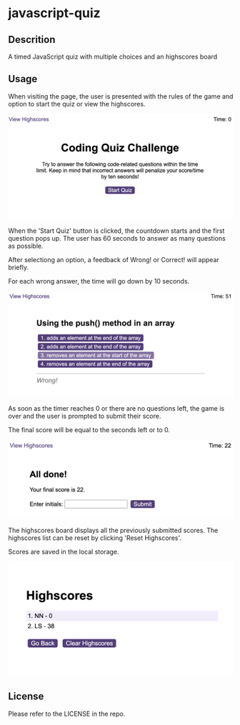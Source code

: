 # javascript-quiz

## Descrition

A timed JavaScript quiz with multiple choices and an highscores board

## Usage

When visiting the page, the user is presented with the rules of the game and option to start the quiz or view the highscores.

![page preview](assets/images/start-page-preview.png)


When the 'Start Quiz' button is clicked, the countdown starts and the first question pops up. The user has 60 seconds to answer as many questions as possible. 

After selectiong an option, a feedback of Wrong! or Correct! will appear briefly.

For each wrong answer, the time will go down by 10 seconds.

![question preview](assets/images/question-preview.png)


As soon as the timer reaches 0 or there are no questions left, the game is over and the user is prompted to submit their score.

The final score will be equal to the seconds left or to 0.

![submit score preview](assets/images/submit-score-preview.png)

The highscores board displays all the previously submitted scores. The highscores list can be reset by clicking 'Reset Highscores'.

Scores are saved in the local storage.

![highscores preview](assets/images/highscores-preview.png)

## License

Please refer to the LICENSE in the repo.

